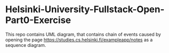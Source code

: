 
# Helsinki-University-Fullstack-Open-Part0-Exercise
This repo contains UML diagram, that contains chain of events caused by opening the page https://studies.cs.helsinki.fi/exampleapp/notes  as a sequence diagram.